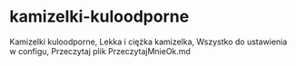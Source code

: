 # kamizelki-kuloodporne
Kamizelki kuloodporne, Lekka i ciężka kamizelka, Wszystko do ustawienia w configu, Przeczytaj plik PrzeczytajMnieOk.md
